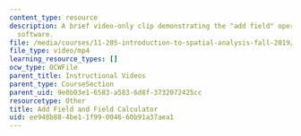 ```yaml
---
content_type: resource
description: A brief video-only clip demonstrating the "add field" operation in ArcGIS
  software.
file: /media/courses/11-205-introduction-to-spatial-analysis-fall-2019/ee948b884be11f99004660b91a37aea1_MIT11_205F19_add_field.mp4
file_type: video/mp4
learning_resource_types: []
ocw_type: OCWFile
parent_title: Instructional Videos
parent_type: CourseSection
parent_uid: 9e0b03e1-6583-a583-6d8f-3732072425cc
resourcetype: Other
title: Add Field and Field Calculator
uid: ee948b88-4be1-1f99-0046-60b91a37aea1
---
```

